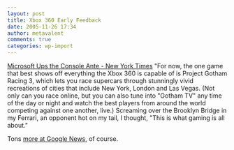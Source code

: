 ```yaml
---
layout: post
title: Xbox 360 Early Feedback
date: 2005-11-26 17:34
author: metavalent
comments: true
categories: wp-import
---
```

<a href="http://www.nytimes.com/2005/11/25/arts/25xbox.html">Microsoft Ups the Console Ante - New York Times</a> "For now, the one game that best shows off everything the Xbox 360 is capable of is Project Gotham Racing 3, which lets you race supercars through stunningly vivid recreations of cities that include New York, London and Las Vegas. (Not only can you race online, but you can also tune into "Gotham TV" any time of the day or night and watch the best players from around the world competing against one another, live.) Screaming over the Brooklyn Bridge in my Ferrari, an opponent hot on my tail, I thought, "This is what gaming is all about."

Tons <a href="http://news.google.com/news?sourceid=navclient-ff&amp;ie=UTF-8&amp;rls=GGGL%2CGGGL%3A2005-09%2CGGGL%3Aen&amp;ncl=http://www.nytimes.com/2005/11/25/arts/25xbox.html&amp;hl=en">more at Google News</a>, of course.
